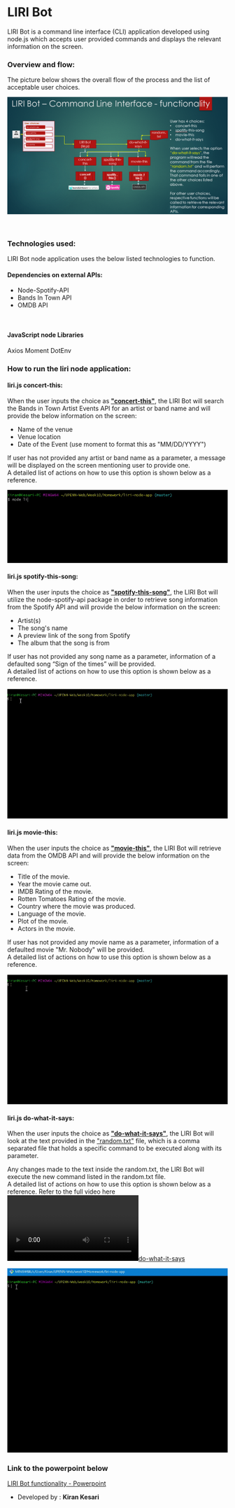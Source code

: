 # LIRI Bot
LIRI Bot is a command line interface (CLI) application developed using node.js which accepts user provided commands and displays the relevant information on the screen.
<br />

### Overview and flow:
The picture below shows the overall flow of the process and the list of acceptable user choices.
<br />

![Process flow](./assets/LiriBotFunctionality.png)

<br />

### Technologies used:
LIRI Bot node application uses the below listed technologies to function.
#### Dependencies on external APIs:
- Node-Spotify-API
- Bands In Town API
- OMDB API

<br />

#### JavaScript node Libraries
Axios
Moment
DotEnv


### How to run the liri node application:

#### liri.js concert-this:

When the user inputs the choice as <u><b>"concert-this"</b></u>, the LIRI Bot will search the Bands in Town Artist Events API for an artist or band name and will provide the below information on the screen:

-  Name of the venue
-  Venue location
-  Date of the Event (use moment to format this as "MM/DD/YYYY")

If user has not provided any artist or band name as a parameter, a message will be displayed on the screen mentioning user to provide one.
<br />
A detailed list of actions on how to use this option is shown below as a reference.

[![concert-this](./assets/concer-this.gif)](concer-this.gif)

#### liri.js spotify-this-song:

When the user inputs the choice as <u><b>"spotify-this-song"</b></u>, the LIRI Bot will utilize the node-spotify-api package in order to retrieve song information from the Spotify API and will provide the below information on the screen:

-  Artist(s)
-  The song's name
-  A preview link of the song from Spotify
-  The album that the song is from

If user has not provided any song name as a parameter, information of a defaulted song “Sign of the times” will be provided.
<br />
A detailed list of actions on how to use this option is shown below as a reference.

[![spotify-this-song](./assets/spotify-this-song.gif)](spotify-this-song.gif)

#### liri.js movie-this:

When the user inputs the choice as <u><b>"movie-this"</b></u>, the LIRI Bot will retrieve data from the OMDB API and will provide the below information on the screen:

-  Title of the movie.
-  Year the movie came out.
-  IMDB Rating of the movie.
-  Rotten Tomatoes Rating of the movie.
-  Country where the movie was produced.
-  Language of the movie.
-  Plot of the movie.
-  Actors in the movie.


If user has not provided any movie name as a parameter, information of a defaulted movie "Mr. Nobody" will be provided.
<br />
A detailed list of actions on how to use this option is shown below as a reference.

[![movie-this](./assets/movie-this.gif)](movie-this.gif)

#### liri.js do-what-it-says:

When the user inputs the choice as <u><b>"do-what-it-says"</b></u>, the LIRI Bot will look at the text provided in the <u>"random.txt"</u> file, which is a comma separated file that holds
a specific command to be executed along with its parameter.

Any changes made to the text inside the random.txt, the LIRI Bot will execute the new command listed in the random.txt file.
<br />
A detailed list of actions on how to use this option is shown below as a reference. Refer to the full video here [![do-what-it-says](./assets/do-what-it-says.mp4)](do-what-it-says.mp4)

[![do-what-it-says](./assets/do-what-it-says.gif)](do-what-it-says.gif)


### Link to the powerpoint below

[LIRI Bot functionality - Powerpoint](LIRI_Bot_functionality.pptx)

- Developed by : <b> Kiran Kesari </b> 